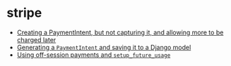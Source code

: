 # stripe

- [Creating a PaymentIntent, but not capturing it, and allowing more to be charged later](uncaptured_payment_intents_and_overcapture.md)
- [Generating a `PaymentIntent` and saving it to a Django model](payment_intents.md)
- [Using off-session payments and `setup_future_usage`](off_session_payments.md)